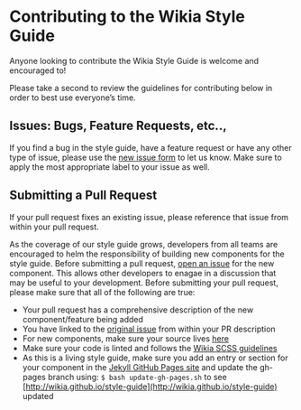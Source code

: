 # Contributing to the Wikia Style Guide

Anyone looking to contribute the Wikia Style Guide is welcome and encouraged to!

Please take a second to review the guidelines for contributing below in order to best use everyone’s time.

## Issues: Bugs, Feature Requests, etc..,
If you find a bug in the style guide, have a feature request or have any other type of issue, please use the [new issue form](https://github.com/Wikia/style-guide/issues/new) to let us know. Make sure to apply the most appropriate label to your issue as well.

## Submitting a Pull Request
If your pull request fixes an existing issue, please reference that issue from within your pull request.

As the coverage of our style guide grows, developers from all teams are encouraged to helm the responsibility of building new components for the style guide. Before submitting a pull request, [open an issue](https://github.com/Wikia/style-guide/issues/new) for the new component. This allows other developers to enagae in a discussion that may be useful to your development.
Before submitting your pull request, please make sure that all of the following are true:
* Your pull request has a comprehensive description of the new component/feature being added
* You have linked to the [original issue](https://github.com/Wikia/style-guide/issues) from within your PR description
* For new components, make sure your source lives [here](https://github.com/Wikia/style-guide/tree/master/src/scss/lib/components)
* Make sure your code is linted and follows the [Wikia SCSS guidelines](https://github.com/Wikia/guidelines/tree/master/SCSS)
* As this is a living style guide, make sure you add an entry or section for your component in the [Jekyll GitHub Pages site](https://github.com/Wikia/style-guide/tree/dev/gh-pages) and update the gh-pages branch using: `$ bash update-gh-pages.sh` to see [http://wikia.github.io/style-guide](http://wikia.github.io/style-guide) updated


